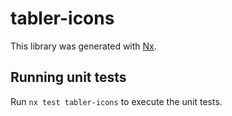 # tabler-icons

This library was generated with [Nx](https://nx.dev).

## Running unit tests

Run `nx test tabler-icons` to execute the unit tests.
